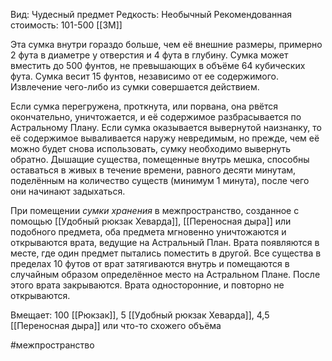 Вид: Чудесный предмет
Редкость: Необычный
Рекомендованная стоимость: 101-500 [[ЗМ]]

Эта сумка внутри гораздо больше, чем её внешние размеры, примерно 2 фута в диаметре у отверстия и 4 фута в глубину. Сумка может вместить до 500 фунтов, не превышающих в объёме 64 кубических фута. Сумка весит 15 фунтов, независимо от ее содержимого. Извлечение чего-либо из сумки совершается действием.

Если сумка перегружена, проткнута, или порвана, она рвётся окончательно, уничтожается, и её содержимое разбрасывается по Астральному Плану. Если сумка оказывается вывернутой наизнанку, то её содержимое вываливается наружу невредимым, но прежде, чем её можно будет снова использовать, сумку необходимо вывернуть обратно. Дышащие существа, помещенные внутрь мешка, способны оставаться в живых в течение времени, равного десяти минутам, поделённым на количество существ (минимум 1 минута), после чего они начинают задыхаться.

При помещении _сумки хранения_ в межпространство, созданное с помощью [[Удобный рюкзак Хеварда]], [[Переносная дыра]] или подобного предмета, оба предмета мгновенно уничтожаются и открываются врата, ведущие на Астральный План. Врата появляются в месте, где один предмет пытались поместить в другой. Все существа в пределах 10 футов от врат затягиваются внутрь и помещаются в случайным образом определённое место на Астральном Плане. После этого врата закрываются. Врата односторонние, и повторно не открываются.

Вмещает: 100 [[Рюкзак]], 5 [[Удобный рюкзак Хеварда]], 4,5 [[Переносная дыра]] или что-то схожего объёма

#межпространство 